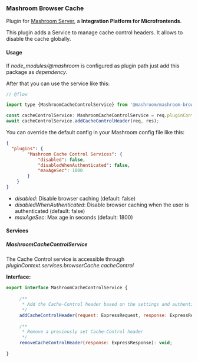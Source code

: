 
### Mashroom Browser Cache

Plugin for [Mashroom Server](https://www.mashroom-server.com), a **Integration Platform for Microfrontends**. 

This plugin adds a Service to manage cache control headers. It allows to disable the cache globally.

#### Usage

If *node_modules/@mashroom* is configured as plugin path just add this package as _dependency_.

After that you can use the service like this:

```js
// @flow

import type {MashroomCacheControlService} from '@mashroom/mashroom-browser-cache/type-definitions';

const cacheControlService: MashroomCacheControlService = req.pluginContext.services.browserCache.cacheControl;
await cacheControlService.addCacheControlHeader(req, res);
```

You can override the default config in your Mashroom config file like this:

```json
{
  "plugins": {
        "Mashroom Cache Control Services": {
            "disabled": false,
            "disabledWhenAuthenticated": false,
            "maxAgeSec": 1800
        }
    }
}
```
 * _disabled_: Disable browser caching (default: false)
 * _disabledWhenAuthenticated_: Disable browser caching when the user is authenticated (default: false)
 * _maxAgeSec_: Max age in seconds (default: 1800)

#### Services

##### MashroomCacheControlService

The Cache Control service is accessible through _pluginContext.services.browserCache.cacheControl_

**Interface:**

```js
export interface MashroomCacheControlService {
    
     /**
      * Add the Cache-Control header based on the settings and authentication status
      */
     addCacheControlHeader(request: ExpressRequest, response: ExpressResponse): Promise<void>;
 
     /**
      * Remove a previously set Cache-Control header
      */
     removeCacheControlHeader(response: ExpressResponse): void;
     
}

```


